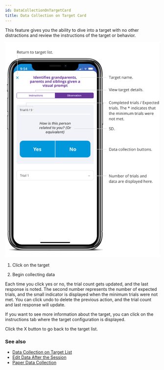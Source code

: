 ```yaml
---
id: DataCollectionOnTargetCard
title: Data Collection on Target Card
---
```


This feature gives you the ability to dive into a target with no other distractions and review the instructions of the target or behavior.  

<img src="/img/TargetCard.png" width="650" />

1. Click on the target

2. Begin collecting data
  

Each time you click yes or no, the trial count gets updated, and the last response is noted. The second number represents the number of expected trials, and the small indicator is displayed when the minimum trials were not met. You can click undo to delete the previous action, and the trial count and last response will update. 
 
If you want to see more information about the target, you can click on the instructions tab where the target configuration is displayed.  

Click the X button to go back to the target list.  

### See also
- [Data Collection on Target List](DataCollection/DataCollectionTargetList.md)
- [Edit Data After the Session](DataCollection/EditDataAfterSession.md)
- [Paper Data Collection](DataCollection/PaperDataCollection.md)
